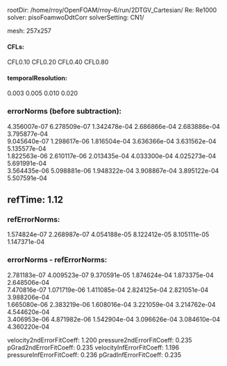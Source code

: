 rootDir: /home/rroy/OpenFOAM/rroy-6/run/2DTGV_Cartesian/
Re: Re1000
solver: pisoFoamwoDdtCorr
solverSetting: CN1/

mesh: 257x257
#### CFLs:
CFL0.10	CFL0.20	CFL0.40	CFL0.80	

#### temporalResolution:
0.003	0.005	0.010	0.020	

### errorNorms (before subtraction): 
4.356007e-07	6.278509e-07	1.342478e-04	2.686866e-04	2.683886e-04	3.795877e-04	
9.045640e-07	1.298617e-06	1.816504e-04	3.636366e-04	3.631562e-04	5.135577e-04	
1.822563e-06	2.610117e-06	2.013435e-04	4.033300e-04	4.025273e-04	5.691991e-04	
3.564435e-06	5.098881e-06	1.948322e-04	3.908867e-04	3.895122e-04	5.507591e-04	

## refTime: 1.12

### refErrorNorms: 
1.574824e-07	2.268987e-07	4.054188e-05	8.122412e-05	8.105111e-05	1.147371e-04	

### errorNorms - refErrorNorms: 
2.781183e-07	4.009523e-07	9.370591e-05	1.874624e-04	1.873375e-04	2.648506e-04	
7.470816e-07	1.071719e-06	1.411085e-04	2.824125e-04	2.821051e-04	3.988206e-04	
1.665080e-06	2.383219e-06	1.608016e-04	3.221059e-04	3.214762e-04	4.544620e-04	
3.406953e-06	4.871982e-06	1.542904e-04	3.096626e-04	3.084610e-04	4.360220e-04	

velocity2ndErrorFitCoeff: 1.200
pressure2ndErrorFitCoeff: 0.235
pGrad2ndErrorFitCoeff:    0.235
velocityInfErrorFitCoeff: 1.196
pressureInfErrorFitCoeff: 0.236
pGradInfErrorFitCoeff:    0.235

